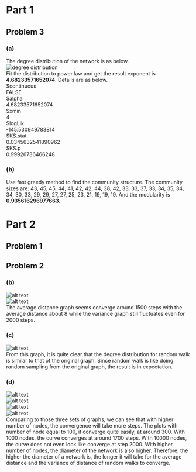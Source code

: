 # Part 1
## Problem 3
### (a)
The degree distribution of the network is as below.  
![degree distribution](./plots/liang/1.png)  
Fit the distribution to power law and get the result exponent is **4.68233571652074**. Details are as below.  
$continuous  
FALSE  
$alpha  
4.68233571652074  
$xmin  
4  
$logLik  
-145.530949783814  
$KS.stat  
0.0345632541890962   
$KS.p  
0.99926736466248  

### (b)
Use fast greedy method to find the community structure. The community sizes are: 43, 45, 45, 44, 41, 42, 42, 44, 38, 42, 33, 33, 37, 33, 34, 35, 34, 34, 30, 33, 29, 29, 27, 27, 25, 23, 21, 19, 19, 19. And the modularity is **0.935616296977663**.







# Part 2  
## Problem 1  


## Problem 2  
### (b)  
![alt text](https://github.com/wanghran/ECE232_Graph/blob/master/Project_1/plots/2_2_1.png)  
![alt text](https://github.com/wanghran/ECE232_Graph/blob/master/Project_1/plots/2_2_2.png)  
The average distance graph seems converge around 1500 steps with the average distance about
8 while the variance graph still fluctuates even for 2000 steps.  
### (c)  
![alt text](https://github.com/wanghran/ECE232_Graph/blob/master/Project_1/plots/2_2_3.png)  
From this graph, it is quite clear that the degree distribution for random walk is similar to that of the original graph. 
Since random walk is like doing random sampling from the original graph, the result is in expectation.  
### (d)  
![alt text](https://github.com/wanghran/ECE232_Graph/blob/master/Project_1/plots/2_2_4.png)  
![alt text](https://github.com/wanghran/ECE232_Graph/blob/master/Project_1/plots/2_2_5.png)  
![alt text](https://github.com/wanghran/ECE232_Graph/blob/master/Project_1/plots/2_2_6.png)  
![alt text](https://github.com/wanghran/ECE232_Graph/blob/master/Project_1/plots/2_2_7.png)  
Comparing to those three sets of graphs, we can see that with higher number of nodes, the convergence will take more steps. 
The plots with number of node equal to 100, it converge quite easily, at around 300. With 1000 nodes, the curve converges at around 1700 steps. 
With 10000 nodes, the curve does not even look like converge at step 2000. With higher number of nodes, the diameter of the network is also higher. 
Therefore, the higher the diameter of a network is, the longer it will take for the average distance and the variance of distance of random walks to converge.
